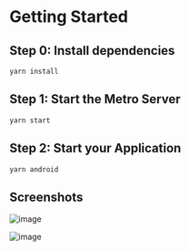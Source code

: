 # Getting Started

## Step 0: Install dependencies

```
yarn install
```
## Step 1: Start the Metro Server

```
yarn start
```

## Step 2: Start your Application

```
yarn android
```
## Screenshots

![image](https://github.com/user-attachments/assets/48d42da3-2024-481d-8620-444f159598d0)

![image](https://github.com/user-attachments/assets/5ee23f78-01b5-422e-a20d-2c3f041c9e85)

